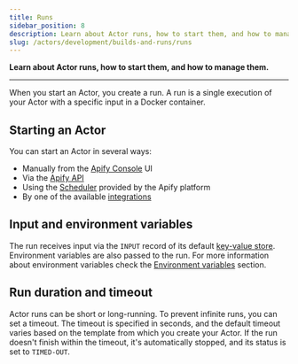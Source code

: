 ```yaml
---
title: Runs
sidebar_position: 8
description: Learn about Actor runs, how to start them, and how to manage them.
slug: /actors/development/builds-and-runs/runs
---
```


**Learn about Actor runs, how to start them, and how to manage them.**

---

When you start an Actor, you create a run. A run is a single execution of your Actor with a specific input in a Docker container.

## Starting an Actor

You can start an Actor in several ways:

- Manually from the [Apify Console](https://console.apify.com/actors) UI
- Via the [Apify API](https://docs.apify.com/api/v2#/reference/actors/run-collection/run-actor)
- Using the [Scheduler](../../../schedules.md) provided by the Apify platform
- By one of the available [integrations](../../../integrations/index.mdx)

## Input and environment variables

The run receives input via the `INPUT` record of its default [key-value store](../../../storage/key_value_store.md). Environment variables are also passed to the run. For more information about environment variables check the [Environment variables](../programming_interface/environment_variables.md) section.

## Run duration and timeout

Actor runs can be short or long-running. To prevent infinite runs, you can set a timeout. The timeout is specified in seconds, and the default timeout varies based on the template from which you create your Actor. If the run doesn't finish within the timeout, it's automatically stopped, and its status is set to `TIMED-OUT`.
